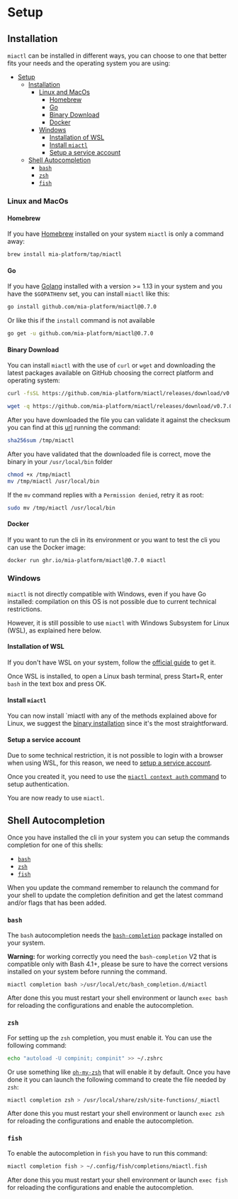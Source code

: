 # Setup

## Installation

`miactl` can be installed in different ways, you can choose to one that better fits your needs and the operating system you are using:

- [Setup](#setup)
	- [Installation](#installation)
		- [Linux and MacOs](#linux-and-macos)
			- [Homebrew](#homebrew)
			- [Go](#go)
			- [Binary Download](#binary-download)
			- [Docker](#docker)
		- [Windows](#windows)
			- [Installation of WSL](#installation-of-wsl)
			- [Install `miactl`](#install-miactl)
			- [Setup a service account](#setup-a-service-account)
	- [Shell Autocompletion](#shell-autocompletion)
		- [`bash`](#bash)
		- [`zsh`](#zsh)
		- [`fish`](#fish)

### Linux and MacOs

#### Homebrew

If you have [Homebrew] installed on your system `miactl` is only a command away:

```sh
brew install mia-platform/tap/miactl
```

#### Go

If you have [Golang] installed with a version >= 1.13 in your system and you have the `$GOPATH`env set, you can
install `miactl` like this:

```sh
go install github.com/mia-platform/miactl@0.7.0
```

Or like this if the `install` command is not available

```sh
go get -u github.com/mia-platform/miactl@0.7.0
```

#### Binary Download

You can install `miactl` with the use of `curl` or `wget` and downloading the latest packages available on GitHub
choosing the correct platform and operating system:

```sh
curl -fsSL https://github.com/mia-platform/miactl/releases/download/v0.7.0/miactl-linux-amd64 -o /tmp/miactl
```

```sh
wget -q https://github.com/mia-platform/miactl/releases/download/v0.7.0/miactl-linux-amd64 -O /tmp/miactl
```

After you have downloaded the file you can validate it against the checksum you can find at this [url] running the
command:

```sh
sha256sum /tmp/miactl
```

After you have validated that the downloaded file is correct, move the binary in your `/usr/local/bin` folder

```sh
chmod +x /tmp/miactl
mv /tmp/miactl /usr/local/bin
```

If the `mv` command replies with a `Permission denied`, retry it as root:
```sh
sudo mv /tmp/miactl /usr/local/bin
```

#### Docker

If you want to run the cli in its environment or you want to test the cli you can use the Docker image:

```sh
docker run ghr.io/mia-platform/miactl@0.7.0 miactl
```

### Windows

`miactl` is not directly compatible with Windows, even if you have Go installed: compilation on this OS is not possible due to current technical restrictions.

However, it is still possible to use `miactl` with Windows Subsystem for Linux (WSL), as explained here below.

#### Installation of WSL

If you don't have WSL on your system, follow the [official guide](https://learn.microsoft.com/en-us/windows/wsl/install) to get it.

Once WSL is installed, to open a Linux bash terminal, press Start+R, enter `bash` in the text box and press OK.

#### Install `miactl`

You can now install `miactl  with any of the methods explained above for Linux, we suggest the [binary installation](#binary-download) since it's the most straightforward.

#### Setup a service account

Due to some technical restriction, it is not possible to login with a browser when using WSL, for this reason, we need to [setup a service account](/development_suite/identity-and-access-management/manage-service-accounts.md#service-account-authentication).

Once you created it, you need to use the [`miactl context auth` command](./30_commands.md#auth) to setup authentication.

You are now ready to use `miactl`.

## Shell Autocompletion

Once you have installed the cli in your system you can setup the commands completion for one of this shells:

- [`bash`](#bash)
- [`zsh`](#zsh)
- [`fish`](#fish)

When you update the command remember to relaunch the command for your shell to update the completion definition
and get the latest command and/or flags that has been added.

### `bash`

The `bash` autocompletion needs the [`bash-completion`] package installed on your system.

**Warning:** for working correctly you need the `bash-completion` V2 that is compatible only with Bash 4.1+,
please be sure to have the correct versions installed on your system before running the command.

```sh
miactl completion bash >/usr/local/etc/bash_completion.d/miactl
```

After done this you must restart your shell environment or launch `exec bash` for reloading the configurations
and enable the autocompletion.

### `zsh`

For setting up the `zsh` completion, you must enable it. You can use the following command:

```sh
echo "autoload -U compinit; compinit" >> ~/.zshrc
```

Or use something like [`oh-my-zsh`] that will enable it by default. Once you have done it you can launch the
following command to create the file needed by `zsh`:

```sh
miactl completion zsh > /usr/local/share/zsh/site-functions/_miactl
```

After done this you must restart your shell environment or launch `exec zsh` for reloading the configurations and
enable the autocompletion.

### `fish`

To enable the autocompletion in `fish` you have to run this command:

```sh
miactl completion fish > ~/.config/fish/completions/miactl.fish
```

After done this you must restart your shell environment or launch `exec fish` for reloading the configurations and
enable the autocompletion.

[Homebrew]: https://brew.sh "The Missing Package Manager for macOS (or Linux)"
[Golang]: https://go.dev "Build simple, secure, scalable systems with Go"
[url]: https://github.com/mia-platform/miactl/releases/download/v0.7.0/checksums.txt "miactl checksums"
[`bash-completion`]: https://github.com/scop/bash-completion "Programmable completion functions for bash"
[`oh-my-zsh`]: https://ohmyz.sh "Oh My Zsh is a delightful, open source, community-driven
	framework for managing your Zsh configuration"
